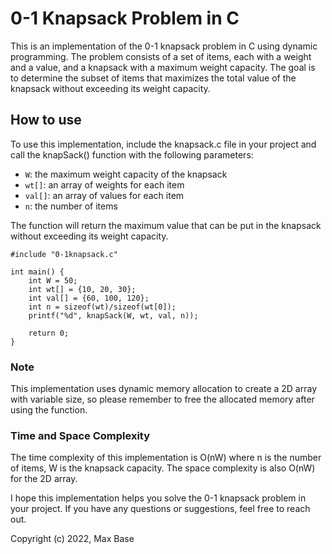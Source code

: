 # 0-1 Knapsack Problem in C

This is an implementation of the 0-1 knapsack problem in C using dynamic programming. The problem consists of a set of items, each with a weight and a value, and a knapsack with a maximum weight capacity. The goal is to determine the subset of items that maximizes the total value of the knapsack without exceeding its weight capacity.

## How to use

To use this implementation, include the knapsack.c file in your project and call the knapSack() function with the following parameters:

- `W`: the maximum weight capacity of the knapsack
- `wt[]`: an array of weights for each item
- `val[]`: an array of values for each item
- `n`: the number of items

The function will return the maximum value that can be put in the knapsack without exceeding its weight capacity.

```
#include "0-1knapsack.c"

int main() {
    int W = 50;
    int wt[] = {10, 20, 30};
    int val[] = {60, 100, 120};
    int n = sizeof(wt)/sizeof(wt[0]);
    printf("%d", knapSack(W, wt, val, n));

    return 0;
}
```

### Note

This implementation uses dynamic memory allocation to create a 2D array with variable size, so please remember to free the allocated memory after using the function.

### Time and Space Complexity

The time complexity of this implementation is O(nW) where n is the number of items, W is the knapsack capacity. The space complexity is also O(nW) for the 2D array.

I hope this implementation helps you solve the 0-1 knapsack problem in your project. If you have any questions or suggestions, feel free to reach out.

Copyright (c) 2022, Max Base
